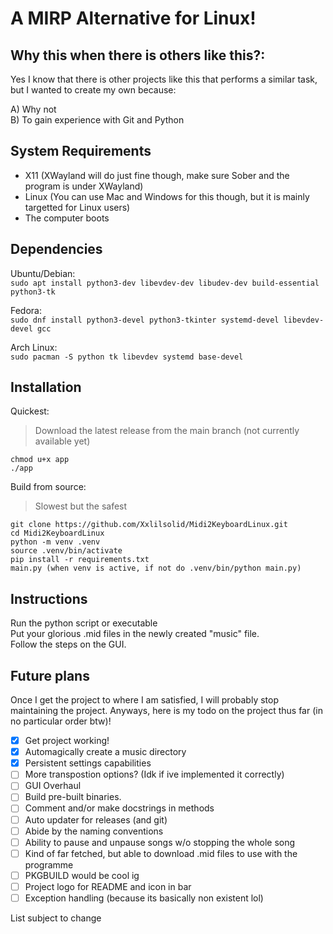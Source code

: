 # A MIRP Alternative for Linux!

## Why this when there is others like this?:

Yes I know that there is other projects like this that performs a similar task, but I wanted to create my own because:

A) Why not  
B) To gain experience with Git and Python

## System Requirements

- X11 (XWayland will do just fine though, make sure Sober and the program is under XWayland)
- Linux (You can use Mac and Windows for this though, but it is mainly targetted for Linux users)
- The computer boots

## Dependencies

Ubuntu/Debian:  
```sudo apt install python3-dev libevdev-dev libudev-dev build-essential python3-tk```  

Fedora:  
```sudo dnf install python3-devel python3-tkinter systemd-devel libevdev-devel gcc```  

Arch Linux:  
```sudo pacman -S python tk libevdev systemd base-devel```



## Installation

Quickest:  
> Download the latest release from the main branch (not currently available yet)
```
chmod u+x app  
./app
```

Build from source:
> Slowest but the safest  
```
git clone https://github.com/Xxlilsolid/Midi2KeyboardLinux.git
cd Midi2KeyboardLinux
python -m venv .venv
source .venv/bin/activate
pip install -r requirements.txt
main.py (when venv is active, if not do .venv/bin/python main.py)
```

## Instructions

Run the python script or executable  
Put your glorious .mid files in the newly created "music" file.  
Follow the steps on the GUI.

## Future plans

Once I get the project to where I am satisfied, I will probably stop maintaining the project. Anyways, here is my todo on the project thus far (in no particular order btw)!

- [x] Get project working!
- [x] Automagically create a music directory
- [x] Persistent settings capabilities
- [ ] More transpostion options? (Idk if ive implemented it correctly)
- [ ] GUI Overhaul
- [ ] Build pre-built binaries. 
- [ ] Comment and/or make docstrings in methods
- [ ] Auto updater for releases (and git)
- [ ] Abide by the naming conventions
- [ ] Ability to pause and unpause songs w/o stopping the whole song
- [ ] Kind of far fetched, but able to download .mid files to use with the programme
- [ ] PKGBUILD would be cool ig
- [ ] Project logo for README and icon in bar
- [ ] Exception handling (because its basically non existent lol)

List subject to change
